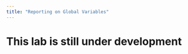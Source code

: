```yaml
---
title: "Reporting on Global Variables"
---
```


<style>button{border-radius:30px;}button:hover{background: #2196F3;color:white;}</style>

# This lab is still under development